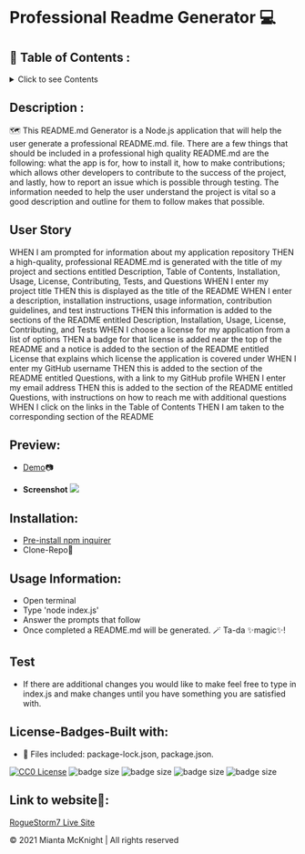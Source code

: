 # Professional Readme Generator 💻

## 📖 Table of Contents :
<details>

  <summary>Click to see Contents</summary>


* [Description](#description)

* [User Story](#user-story)

* [Preview](#preview)

* [Installation](#installation)  

* [Usage](#usage)

* [Test](#test)

* [Built With](#built-with)

* [Badges](#badges)

* [RogueStorm7-livesite](#RogueStorm7-livesite)

</details>

## Description :
🗺️
This README.md Generator is a Node.js application that will help the user generate a professional README.md. file. There are a few things that should be included in a professional high quality README.md are the following: what the app is for, how to install it, how to make contributions; which allows other developers to contribute to the success of the project, and lastly, how to report an issue which is possible through testing. The information needed to help the user understand the project is vital so a good description and outline for them to follow makes that possible.

## User Story
WHEN I am prompted for information about my application repository
THEN a high-quality, professional README.md is generated with the title of my project and sections entitled Description, Table of Contents, Installation, Usage, License, Contributing, Tests, and Questions
WHEN I enter my project title
THEN this is displayed as the title of the README
WHEN I enter a description, installation instructions, usage information, contribution guidelines, and test instructions
THEN this information is added to the sections of the README entitled Description, Installation, Usage, License, Contributing, and Tests
WHEN I choose a license for my application from a list of options
THEN a badge for that license is added near the top of the README and a notice is added to the section of the README entitled License that explains which license the application is covered under
WHEN I enter my GitHub username
THEN this is added to the section of the README entitled Questions, with a link to my GitHub profile
WHEN I enter my email address
THEN this is added to the section of the README entitled Questions, with instructions on how to reach me with additional questions
WHEN I click on the links in the Table of Contents
THEN I am taken to the corresponding section of the README


## Preview: 
- [Demo](https://watch.screencastify.com/v/Wv7fPDi2MPmMNLc1dIce)📷

- **Screenshot** <image src="./images-preview-demo/professional readme generator screenshot1.png">

## Installation:
- [Pre-install npm inquirer](https://www.npmjs.com/package/inquirer)
- Clone-Repo🧭
    

## Usage Information: 
- Open terminal
- Type 'node index.js'
- Answer the prompts that follow
- Once completed a README.md will be generated. 🪄 Ta-da ✨magic✨!

## Test
- If there are additional changes you would like to make feel free to type in index.js and make changes until you have something you are satisfied with.
  
## License-Badges-Built with:

- 🧱 Files included: package-lock.json, package.json.

[![CC0 License](https://img.shields.io/badge/License-CC0-orange)](https://choosealicense.com/licenses/cc0)
![badge size](https://img.shields.io/badge/Made%20for-VSCode-1f425f.svg)
![badge size](https://img.shields.io/badge/JavaScript-F7DF1E?style=for-the-badge&logo=javascript&logoColor=black)
![badge size](https://img.shields.io/badge/Node.js-43853D?style=for-the-badge&logo=node.js&logoColor=white)
![badge size](https://img.shields.io/badge/GitHub-100000?style=for-the-badge&logo=github&logoColor=white)

    
## Link to website🔮:

[RogueStorm7 Live Site](https://github.com/RogueStorm7/node-js-professional-readme-generator-challenge.git)


&copy; 2021 Mianta McKnight  | All rights reserved